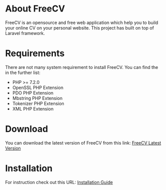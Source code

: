 # About FreeCV
FreeCV is an opensource and free web application which help you to build your online CV on your personal website. This project has built on top of Laravel framework.

# Requirements
There are not many system requirement to install FreeCV. You can find the in the further list:
  - PHP >= 7.2.0
  - OpenSSL PHP Extension
  - PDO PHP Extension
  - Mbstring PHP Extension
  - Tokenizer PHP Extension
  - XML PHP Extension

# Download
You can download the latest version of FreeCV from this link: [FreeCV Latest Version](http://0n1.ir/fcv)


# Installation
For instruction check out this URL: [Installation Guide](http://0n1.ir/8oJ4Mr)
